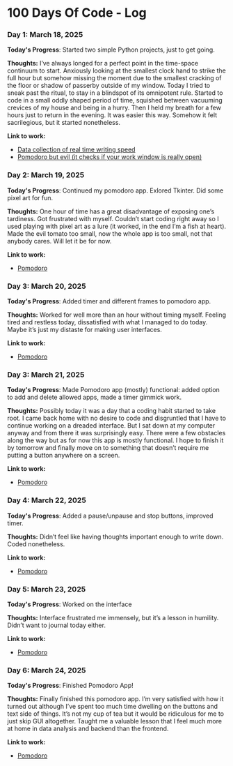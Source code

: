 # 100 Days Of Code - Log

### Day 1: March 18, 2025 

**Today's Progress**: Started two simple Python projects, just to get going.

**Thoughts:** I’ve always longed for a perfect point in the time-space continuum to start. Anxiously looking at the smallest clock hand to strike the full hour but somehow missing the moment due to the smallest cracking of the floor or shadow of passerby outside of my window. Today I tried to sneak past the ritual, to stay in a blindspot of its omnipotent rule. Started to code in a small oddly shaped period of time, squished between vacuuming crevices of my house and being in a hurry. Then I held my breath for a few hours just to return in the evening. 
It was easier this way. Somehow it felt sacrilegious, but it started nonetheless. 

**Link to work:** 
- [Data collection of real time writing speed](https://github.com/amklb/Writing-Speed)
- [Pomodoro but evil (it checks if your work window is really open)](https://github.com/amklb/Panopticon-Pomodoro)

### Day 2: March 19, 2025 

**Today's Progress**: Continued my pomodoro app. Exlored Tkinter. Did some pixel art for fun. 

**Thoughts:** One hour of time has a great disadvantage of exposing one’s tardiness. Got frustrated with myself. Couldn’t start coding right away so I used playing with pixel art as a lure (it worked, in the end I’m a fish at heart). Made the evil tomato too small, now the whole app is too small, not that anybody cares. Will let it be for now. 

**Link to work:** 
- [Pomodoro](https://github.com/amklb/Panopticon-Pomodoro)

### Day 3: March 20, 2025 

**Today's Progress**: Added timer and different frames to pomodoro app.

**Thoughts:** Worked for well more than an hour without timing myself. Feeling tired and restless today, dissatisfied with what I managed to do today. Maybe it’s just my distaste for making user interfaces. 

**Link to work:** 
- [Pomodoro](https://github.com/amklb/Panopticon-Pomodoro)

### Day 3: March 21, 2025 

**Today's Progress**: Made Pomodoro app (mostly) functional: added option to add and delete allowed apps, made a timer gimmick work. 

**Thoughts:** Possibly today it was a day that a coding habit started to take root. I came back home with no desire to code and disgruntled that I have to continue working on a dreaded interface. But I sat down at my computer anyway and from there it was surprisingly easy. There were a few obstacles along the way but as for now this app is mostly functional. I hope to finish it by tomorrow and finally move on to something that doesn’t require me putting a button anywhere on a screen. 

**Link to work:** 
- [Pomodoro](https://github.com/amklb/Panopticon-Pomodoro)

### Day 4: March 22, 2025 

**Today's Progress**: Added a pause/unpause and stop buttons, improved timer.

**Thoughts:** Didn’t feel like having thoughts important enough to write down. Coded nonetheless.

**Link to work:** 
- [Pomodoro](https://github.com/amklb/Panopticon-Pomodoro)

### Day 5: March 23, 2025 

**Today's Progress**: Worked on the interface

**Thoughts:** Interface frustrated me immensely, but it’s a lesson in humility. Didn’t want to journal today either.

**Link to work:** 
- [Pomodoro](https://github.com/amklb/Panopticon-Pomodoro)

### Day 6: March 24, 2025 

**Today's Progress**: Finished Pomodoro App!

**Thoughts:** Finally finished this pomodoro app. I’m very satisfied with how it turned out although I’ve spent too much time dwelling on the buttons and text side of things. It’s not my cup of tea but it would be ridiculous for me to just skip GUI altogether. Taught me a valuable lesson that I feel much more at home in data analysis and backend than the frontend. 

**Link to work:** 
- [Pomodoro](https://github.com/amklb/Panopticon-Pomodoro)
